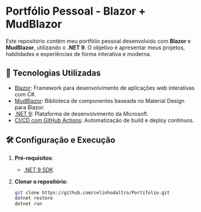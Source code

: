 # Portfólio Pessoal - Blazor + MudBlazor

Este repositório contém meu portfólio pessoal desenvolvido com **Blazor** e **MudBlazor**, utilizando o **.NET 9**. O objetivo é apresentar meus projetos, habilidades e experiências de forma interativa e moderna.

## 🚀 Tecnologias Utilizadas

- [Blazor](https://dotnet.microsoft.com/apps/aspnet/web-apps/blazor): Framework para desenvolvimento de aplicações web interativas com C#.
- [MudBlazor](https://mudblazor.com/): Biblioteca de componentes baseada no Material Design para Blazor.
- [.NET 9](https://dotnet.microsoft.com/download/dotnet/9.0): Plataforma de desenvolvimento da Microsoft.
- [CI/CD com GitHub Actions](https://docs.github.com/actions): Automatização de build e deploy contínuos.


## 🛠️ Configuração e Execução

1. **Pré-requisitos**:
   - [.NET 9 SDK](https://dotnet.microsoft.com/download/dotnet/9.0)
     
2. **Clonar o repositório**:
   ```bash
   git clone https://github.com/celinhodaltro/Portifolio.git
   dotnet restore
   dotnet run

   
